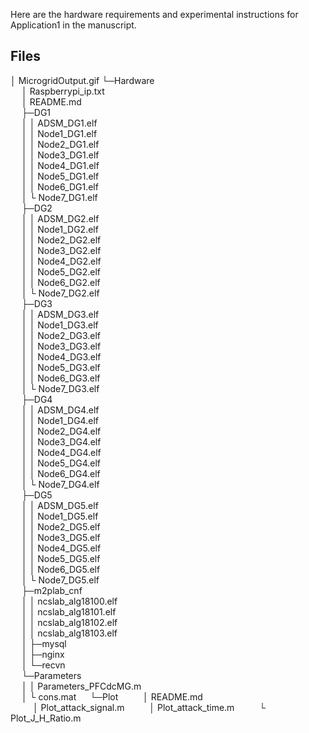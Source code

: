 Here are the hardware requirements and experimental instructions for Application1 in the manuscript.

## Files

│ MicrogridOutput.gif
└─Hardware  
&emsp;   │  Raspberrypi_ip.txt  
&emsp;   │  README.md  
&emsp;   ├─DG1  
&emsp;   │  │ ADSM_DG1.elf  
&emsp;   │  │ Node1_DG1.elf  
&emsp;   │  │ Node2_DG1.elf  
&emsp;   │  │ Node3_DG1.elf  
&emsp;   │  │ Node4_DG1.elf  
&emsp;   │  │ Node5_DG1.elf  
&emsp;   │  │ Node6_DG1.elf   
&emsp;   │  └ Node7_DG1.elf  
&emsp;   ├─DG2  
&emsp;   │  │  ADSM_DG2.elf  
&emsp;   │  │ Node1_DG2.elf  
&emsp;   │  │ Node2_DG2.elf  
&emsp;   │  │ Node3_DG2.elf  
&emsp;   │  │ Node4_DG2.elf  
&emsp;   │  │ Node5_DG2.elf  
&emsp;   │  │ Node6_DG2.elf  
&emsp;   │  └ Node7_DG2.elf  
&emsp;   ├─DG3  
&emsp;   │  │ ADSM_DG3.elf  
&emsp;   │  │ Node1_DG3.elf  
&emsp;   │  │ Node2_DG3.elf  
&emsp;   │  │ Node3_DG3.elf  
&emsp;   │  │ Node4_DG3.elf  
&emsp;   │  │ Node5_DG3.elf  
&emsp;   │  │ Node6_DG3.elf  
&emsp;   │  └ Node7_DG3.elf     
&emsp;   ├─DG4  
&emsp;   │  │ ADSM_DG4.elf  
&emsp;   │  │ Node1_DG4.elf  
&emsp;   │  │ Node2_DG4.elf  
&emsp;   │  │ Node3_DG4.elf  
&emsp;   │  │ Node4_DG4.elf  
&emsp;   │  │ Node5_DG4.elf  
&emsp;   │  │ Node6_DG4.elf  
&emsp;   │  └ Node7_DG4.elf       
&emsp;   ├─DG5  
&emsp;   │  │ ADSM_DG5.elf  
&emsp;   │  │ Node1_DG5.elf  
&emsp;   │  │ Node2_DG5.elf  
&emsp;   │  │ Node3_DG5.elf  
&emsp;   │  │ Node4_DG5.elf  
&emsp;   │  │ Node5_DG5.elf  
&emsp;   │  │ Node6_DG5.elf  
&emsp;   │  └ Node7_DG5.elf     
&emsp;   ├─m2plab_cnf  
&emsp;   │  │  ncslab_alg18100.elf  
&emsp;   │  │  ncslab_alg18101.elf  
&emsp;   │  │  ncslab_alg18102.elf  
&emsp;   │  │  ncslab_alg18103.elf  
&emsp;   │  ├─mysql  
&emsp;   │  ├─nginx  
&emsp;   │  └─recvn      
&emsp;   └─Parameters  
&emsp;   │  │  Parameters_PFCdcMG.m  
&emsp;   │  └  cons.mat
&emsp;   └─Plot
&emsp;   &emsp;   │  README.md  
&emsp;   &emsp;   │  Plot_attack_signal.m
&emsp;   &emsp;   │  Plot_attack_time.m
&emsp;   &emsp;   └  Plot_J_H_Ratio.m


